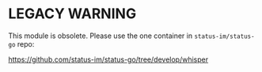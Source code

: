 # LEGACY WARNING

This module is obsolete. Please use the one container in `status-im/status-go` repo:

https://github.com/status-im/status-go/tree/develop/whisper

